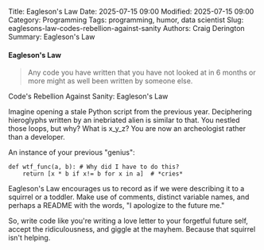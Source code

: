 Title: Eagleson's Law
Date: 2025-07-15 09:00
Modified: 2025-07-15 09:00
Category: Programming
Tags: programming, humor, data scientist
Slug: eaglesons-law-codes-rebellion-against-sanity
Authors: Craig Derington
Summary: Eagleson's Law


#### Eagleson's Law

> Any code you have written that you have not looked at in 6 months or more might as well been written by someone else. 

Code's Rebellion Against Sanity: Eagleson's Law

Imagine opening a stale Python script from the previous year. Deciphering hieroglyphs written by an inebriated alien is similar to that. You nestled those loops, but why? What is x_y_z? You are now an archeologist rather than a developer.

An instance of your previous "genius":

```
def wtf_func(a, b): # Why did I have to do this?
    return [x * b if x!= b for x in a]  # *cries* 
```

Eagleson's Law encourages us to record as if we were describing it to a squirrel or a toddler. Make use of comments, distinct variable names, and perhaps a README with the words, "I apologize to the future me."

So, write code like you're writing a love letter to your forgetful future self, accept the ridiculousness, and giggle at the mayhem. Because that squirrel isn't helping.